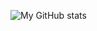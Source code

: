 ![My GitHub stats](https://github-readme-stats.vercel.app/api?username=randricalvin&theme=ambient_gradient&show_icons=true)

